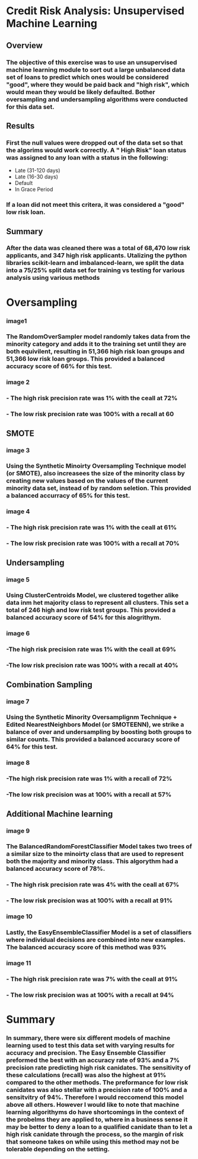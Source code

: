 # Credit Risk Analysis: Unsupervised Machine Learning 
## Overview
### The objective of this exercise was to use an unsupervised machine learning module to sort out a large unbalanced data set of loans to predict which ones would be considered "good", where they would be paid back and "high risk", which would mean they would be likely defaulted. Bother oversampling and undersampling algorithms were conducted for this data set.
## Results
### First the null values were dropped out of the data set so that the algorims would work correctly. A " High Risk" loan status was assigned to any loan with a status in the following:
- Late (31-120 days)
- Late (16-30 days)
- Default
- In Grace Period
### If a loan did not meet this critera, it was considered a "good" low risk loan.
## Summary
### After the data was cleaned there was a total of 68,470 low risk applicants, and 347 high risk applicants. Utalizing the python libraries scikit-learn and imbalanced-learn, we split the data into a 75/25% split data set for training vs testing for various analysis using various methods
# Oversampling
### image1
### The RandomOverSampler model randomly takes data from the minority category and adds it to the training set until they are both equivilent, resulting in 51,366 high risk loan groups and 51,366 low risk loan groups. This provided a balanced accuracy score of 66% for this test.
### image 2
### - The high risk precision rate was 1% with the ceall at 72%
### - The low risk precision rate was 100% with a recall at 60
## SMOTE
### image 3
### Using the Synthetic Minoirty Oversampling Technique model (or SMOTE), also increasees the size of the minority class by creating new values based on the values of the current minority data set, instead of by random seletion. This provided a balanced accurracy of 65% for this test.
### image 4
### - The high risk precision rate was 1% with the ceall at 61%
### - The low risk precision rate was 100% with a recall at 70%
## Undersampling
### image 5
### Using ClusterCentroids Model, we clustered together alike data inm het majority class to represent all clusters. This set a total of 246 high and low risk test groups. This provided a balanced accuracy score of 54% for this alogrithym. 
### image 6
### -The high risk precision rate was 1% with the ceall at 69%
### -The low risk precision rate was 100% with a recall at 40%
## Combination Sampling
### image 7
### Using the Synthetic Minority Oversamplignm Technique + Edited NearestNeighbors Model (or SMOTEENN), we strike a balance of over and undersampling by boosting both groups to similar counts. This provided a balanced accuracy score of 64% for this test.
### image 8
### -The high risk precision rate was 1% with a recall of 72%
### -The low risk precision was at 100% with a recall at 57%
## Additional Machine learning
### image 9
### The BalancedRandomForestClassifier Model takes two trees of a similar size to the minoirty class that are used to represent both the majority and minority class. This algorythm had a balanced accuracy score of 78%.
### - The high risk precision rate was 4% with the ceall at 67%
### - The low risk precision was at 100% with a recall at 91%
### image 10
### Lastly, the EasyEnsembleClassifier Model is a set of classifiers where individual decisions are combined into new examples. The balanced accuracy score of this method was 93%
### image 11
### - The high risk precision rate was 7% with the ceall at 91%
### - The low risk precision was at 100% with a recall at 94%
# Summary
### In summary, there were six different models of machine learning used to test this data set with varying results for accuracy and precision. The Easy Ensemble Classifier preformed the best with an accuracy rate of 93% and a 7% precision rate predicting high risk canidates. The sensitivity of these calculations (recall) was also the highest at 91% compared to the other methods. The preformance for low risk canidates was also stellar with a precision rate of 100% and a sensitvitry of 94%. Therefore I would reccomend this model above all others. However I would like to note that machine learning algorithyms do have shortcomings in the context of the probelms they are applied to, where in a business sense it may be better to deny a loan to a qualified canidate than to let a high risk canidate through the process, so the margin of risk that someone takes on while using this method may not be tolerable depending on the setting.
